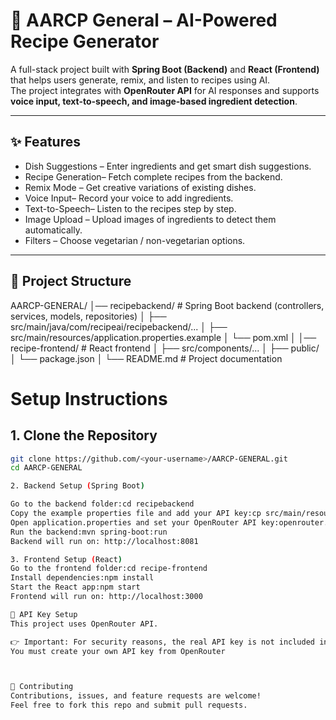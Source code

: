 # 🍴 AARCP General – AI-Powered Recipe Generator

A full-stack project built with **Spring Boot (Backend)** and **React (Frontend)** that helps users generate, remix, and listen to recipes using AI.  
The project integrates with **OpenRouter API** for AI responses and supports **voice input, text-to-speech, and image-based ingredient detection**.  

---

## ✨ Features
-  Dish Suggestions – Enter ingredients and get smart dish suggestions.  
- Recipe Generation– Fetch complete recipes from the backend.  
- Remix Mode – Get creative variations of existing dishes.  
- Voice Input– Record your voice to add ingredients.  
- Text-to-Speech– Listen to the recipes step by step.  
- Image Upload – Upload images of ingredients to detect them automatically.  
- Filters – Choose vegetarian / non-vegetarian options.  

---

## 📂 Project Structure
AARCP-GENERAL/
│── recipebackend/ # Spring Boot backend (controllers, services, models, repositories)
│ ├── src/main/java/com/recipeai/recipebackend/...
│ ├── src/main/resources/application.properties.example
│ └── pom.xml
│
│── recipe-frontend/ # React frontend
│ ├── src/components/...
│ ├── public/
│ └── package.json
│
└── README.md # Project documentation

# Setup Instructions

## 1. Clone the Repository
```bash
git clone https://github.com/<your-username>/AARCP-GENERAL.git
cd AARCP-GENERAL

2. Backend Setup (Spring Boot)

Go to the backend folder:cd recipebackend
Copy the example properties file and add your API key:cp src/main/resources/application.properties.example src/main/resources/application.properties
Open application.properties and set your OpenRouter API key:openrouter.api.key=YOUR_API_KEY_HERE
Run the backend:mvn spring-boot:run
Backend will run on: http://localhost:8081

3. Frontend Setup (React)
Go to the frontend folder:cd recipe-frontend
Install dependencies:npm install
Start the React app:npm start
Frontend will run on: http://localhost:3000

🔑 API Key Setup
This project uses OpenRouter API.

👉 Important: For security reasons, the real API key is not included in this repo.
You must create your own API key from OpenRouter



🤝 Contributing
Contributions, issues, and feature requests are welcome!
Feel free to fork this repo and submit pull requests.
